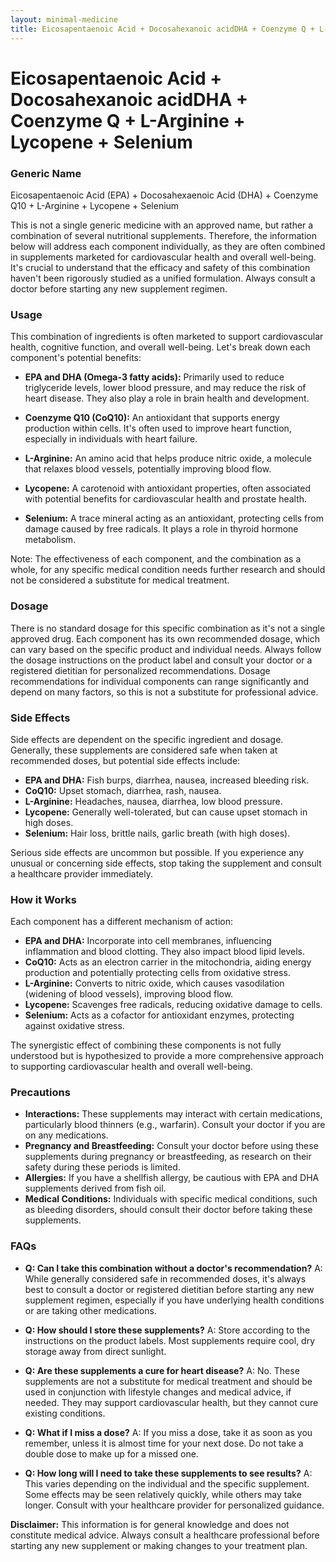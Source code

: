 ```yaml
---
layout: minimal-medicine
title: Eicosapentaenoic Acid + Docosahexanoic acidDHA + Coenzyme Q + L-Arginine + Lycopene + Selenium
---
```


# Eicosapentaenoic Acid + Docosahexanoic acidDHA + Coenzyme Q + L-Arginine + Lycopene + Selenium
### Generic Name

Eicosapentaenoic Acid (EPA) + Docosahexaenoic Acid (DHA) + Coenzyme Q10 + L-Arginine + Lycopene + Selenium


This is not a single generic medicine with an approved name, but rather a combination of several nutritional supplements.  Therefore, the information below will address each component individually, as they are often combined in supplements marketed for cardiovascular health and overall well-being.  It's crucial to understand that the efficacy and safety of this combination haven't been rigorously studied as a unified formulation.  Always consult a doctor before starting any new supplement regimen.

### Usage

This combination of ingredients is often marketed to support cardiovascular health, cognitive function, and overall well-being. Let's break down each component's potential benefits:

* **EPA and DHA (Omega-3 fatty acids):**  Primarily used to reduce triglyceride levels, lower blood pressure, and may reduce the risk of heart disease.  They also play a role in brain health and development.

* **Coenzyme Q10 (CoQ10):** An antioxidant that supports energy production within cells. It's often used to improve heart function, especially in individuals with heart failure.

* **L-Arginine:** An amino acid that helps produce nitric oxide, a molecule that relaxes blood vessels, potentially improving blood flow.

* **Lycopene:** A carotenoid with antioxidant properties, often associated with potential benefits for cardiovascular health and prostate health.

* **Selenium:** A trace mineral acting as an antioxidant, protecting cells from damage caused by free radicals.  It plays a role in thyroid hormone metabolism.

Note: The effectiveness of each component, and the combination as a whole, for any specific medical condition needs further research and should not be considered a substitute for medical treatment.


### Dosage

There is no standard dosage for this specific combination as it's not a single approved drug. Each component has its own recommended dosage, which can vary based on the specific product and individual needs.  Always follow the dosage instructions on the product label and consult your doctor or a registered dietitian for personalized recommendations.  Dosage recommendations for individual components can range significantly and depend on many factors, so this is not a substitute for professional advice.


### Side Effects

Side effects are dependent on the specific ingredient and dosage. Generally, these supplements are considered safe when taken at recommended doses, but potential side effects include:

* **EPA and DHA:**  Fish burps, diarrhea, nausea, increased bleeding risk.
* **CoQ10:** Upset stomach, diarrhea, rash, nausea.
* **L-Arginine:** Headaches, nausea, diarrhea, low blood pressure.
* **Lycopene:**  Generally well-tolerated, but can cause upset stomach in high doses.
* **Selenium:** Hair loss, brittle nails, garlic breath (with high doses).


Serious side effects are uncommon but possible.  If you experience any unusual or concerning side effects, stop taking the supplement and consult a healthcare provider immediately.


### How it Works

Each component has a different mechanism of action:

* **EPA and DHA:** Incorporate into cell membranes, influencing inflammation and blood clotting. They also impact blood lipid levels.
* **CoQ10:** Acts as an electron carrier in the mitochondria, aiding energy production and potentially protecting cells from oxidative stress.
* **L-Arginine:**  Converts to nitric oxide, which causes vasodilation (widening of blood vessels), improving blood flow.
* **Lycopene:** Scavenges free radicals, reducing oxidative damage to cells.
* **Selenium:** Acts as a cofactor for antioxidant enzymes, protecting against oxidative stress.

The synergistic effect of combining these components is not fully understood but is hypothesized to provide a more comprehensive approach to supporting cardiovascular health and overall well-being.


### Precautions

* **Interactions:**  These supplements may interact with certain medications, particularly blood thinners (e.g., warfarin). Consult your doctor if you are on any medications.
* **Pregnancy and Breastfeeding:** Consult your doctor before using these supplements during pregnancy or breastfeeding, as research on their safety during these periods is limited.
* **Allergies:**  If you have a shellfish allergy, be cautious with EPA and DHA supplements derived from fish oil.
* **Medical Conditions:** Individuals with specific medical conditions, such as bleeding disorders, should consult their doctor before taking these supplements.


### FAQs

* **Q: Can I take this combination without a doctor's recommendation?**  A: While generally considered safe in recommended doses, it's always best to consult a doctor or registered dietitian before starting any new supplement regimen, especially if you have underlying health conditions or are taking other medications.

* **Q: How should I store these supplements?** A: Store according to the instructions on the product labels. Most supplements require cool, dry storage away from direct sunlight.

* **Q: Are these supplements a cure for heart disease?** A: No. These supplements are not a substitute for medical treatment and should be used in conjunction with lifestyle changes and medical advice, if needed.  They may support cardiovascular health, but they cannot cure existing conditions.

* **Q: What if I miss a dose?** A:  If you miss a dose, take it as soon as you remember, unless it is almost time for your next dose.  Do not take a double dose to make up for a missed one.

* **Q:  How long will I need to take these supplements to see results?** A: This varies depending on the individual and the specific supplement. Some effects may be seen relatively quickly, while others may take longer. Consult with your healthcare provider for personalized guidance.


**Disclaimer:** This information is for general knowledge and does not constitute medical advice.  Always consult a healthcare professional before starting any new supplement or making changes to your treatment plan.
